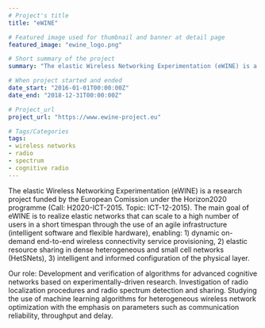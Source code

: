 ```yaml
---
# Project's title
title: "eWINE"

# Featured image used for thumbnail and banner at detail page
featured_image: "ewine_logo.png"

# Short summary of the project
summary: "The elastic Wireless Networking Experimentation (eWINE) is a research project funded by the European Comission under the Horizon2020 programme (Call: H2020-ICT-2015. Topic: ICT-12-2015). The main goal of eWINE is to realize elastic networks that can scale to a high number of users in a short timespan through the use of an agile infrastructure (intelligent software and flexible hardware), enabling: 1) dynamic on-demand end-to-end wireless connectivity service provisioning, 2) elastic resource sharing in dense heterogeneous and small cell networks (HetSNets), 3) intelligent and informed configuration of the physical layer."

# When project started and ended
date_start: "2016-01-01T00:00:00Z"
date_end: "2018-12-31T00:00:00Z"

# Project_url
project_url: "https://www.ewine-project.eu"

# Tags/Categories
tags:
- wireless networks
- radio
- spectrum
- cognitive radio
---
```



The elastic Wireless Networking Experimentation (eWINE) is a research project funded by the European Comission under the Horizon2020 programme (Call: H2020-ICT-2015. Topic: ICT-12-2015). The main goal of eWINE is to realize elastic networks that can scale to a high number of users in a short timespan through the use of an agile infrastructure (intelligent software and flexible hardware), enabling: 1) dynamic on-demand end-to-end wireless connectivity service provisioning, 2) elastic resource sharing in dense heterogeneous and small cell networks (HetSNets), 3) intelligent and informed configuration of the physical layer.

Our role: Development and verification of algorithms for advanced cognitive networks based on experimentally-driven research. Investigation of radio localization procedures and radio spectrum detection and sharing. Studying the use of machine learning algorithms for heterogeneous wireless network optimization with the emphasis on parameters such as communication reliability, throughput and delay.